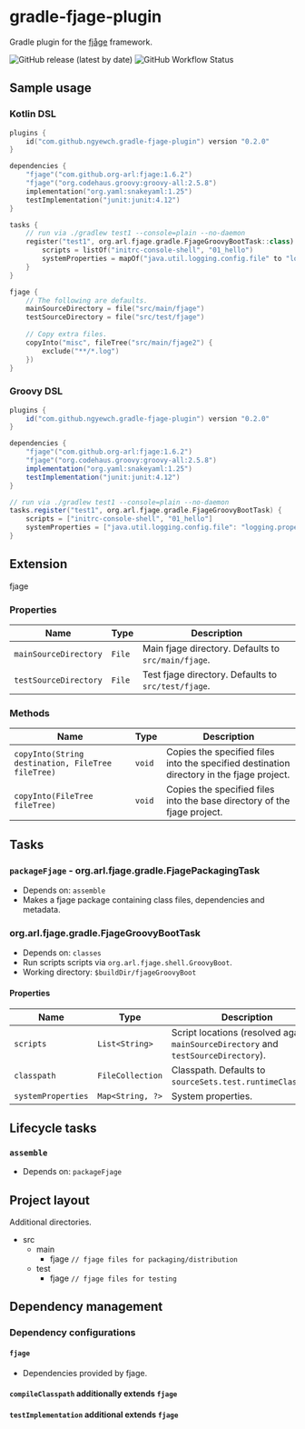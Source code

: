 # gradle-fjage-plugin

Gradle plugin for the [fjåge](https://github.com/org-arl/fjage) framework.

![GitHub release (latest by date)](https://img.shields.io/github/v/release/ngyewch/gradle-fjage-plugin)
![GitHub Workflow Status](https://img.shields.io/github/workflow/status/ngyewch/gradle-fjage-plugin/Java%20CI)

## Sample usage

### Kotlin DSL

```kotlin
plugins {
    id("com.github.ngyewch.gradle-fjage-plugin") version "0.2.0"
}

dependencies {
    "fjage"("com.github.org-arl:fjage:1.6.2")
    "fjage"("org.codehaus.groovy:groovy-all:2.5.8")
    implementation("org.yaml:snakeyaml:1.25")
    testImplementation("junit:junit:4.12")
}

tasks {
    // run via ./gradlew test1 --console=plain --no-daemon
    register("test1", org.arl.fjage.gradle.FjageGroovyBootTask::class) {
        scripts = listOf("initrc-console-shell", "01_hello")
        systemProperties = mapOf("java.util.logging.config.file" to "logging.properties")
    }
}

fjage {
    // The following are defaults.
    mainSourceDirectory = file("src/main/fjage")
    testSourceDirectory = file("src/test/fjage")
    
    // Copy extra files.
    copyInto("misc", fileTree("src/main/fjage2") {
        exclude("**/*.log")
    })
}
```

### Groovy DSL

```groovy
plugins {
    id("com.github.ngyewch.gradle-fjage-plugin") version "0.2.0"
}

dependencies {
    "fjage"("com.github.org-arl:fjage:1.6.2")
    "fjage"("org.codehaus.groovy:groovy-all:2.5.8")
    implementation("org.yaml:snakeyaml:1.25")
    testImplementation("junit:junit:4.12")
}

// run via ./gradlew test1 --console=plain --no-daemon
tasks.register("test1", org.arl.fjage.gradle.FjageGroovyBootTask) {
    scripts = ["initrc-console-shell", "01_hello"]
    systemProperties = ["java.util.logging.config.file": "logging.properties"]
}
```

## Extension

fjage

### Properties

| Name | Type | Description |
| --- | --- | --- |
| `mainSourceDirectory` | `File` | Main fjage directory. Defaults to `src/main/fjage`. |
| `testSourceDirectory` | `File` | Test fjage directory. Defaults to `src/test/fjage`. |

### Methods

| Name | Type | Description |
| --- | --- | --- |
| `copyInto(String destination, FileTree fileTree)` | `void` | Copies the specified files into the specified destination directory in the fjage project. |
| `copyInto(FileTree fileTree)`                     | `void` | Copies the specified files into the base directory of the fjage project. |

## Tasks

### `packageFjage` - org.arl.fjage.gradle.FjagePackagingTask

* Depends on: `assemble`
* Makes a fjage package containing class files, dependencies and metadata.

### org.arl.fjage.gradle.FjageGroovyBootTask

* Depends on: `classes`
* Run scripts scripts via `org.arl.fjage.shell.GroovyBoot`.
* Working directory: `$buildDir/fjageGroovyBoot`

#### Properties

| Name | Type | Description |
| --- | --- | --- |
| `scripts`          | `List<String>`   | Script locations (resolved against `mainSourceDirectory` and `testSourceDirectory`). |
| `classpath`        | `FileCollection` | Classpath. Defaults to `sourceSets.test.runtimeClasspath`. |
| `systemProperties` | `Map<String, ?>` | System properties. |

## Lifecycle tasks

### `assemble`

* Depends on: `packageFjage`

## Project layout

Additional directories.

* src
    * main
        * fjage  `// fjage files for packaging/distribution`
    * test
        * fjage  `// fjage files for testing`

## Dependency management

### Dependency configurations

#### `fjage`

* Dependencies provided by fjage.

#### `compileClasspath` additionally extends `fjage`

#### `testImplementation` additional extends `fjage`
